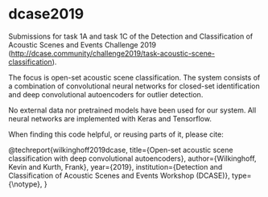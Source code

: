 # dcase2019
Submissions for task 1A and task 1C of the Detection and Classification of Acoustic Scenes and Events Challenge 2019 (http://dcase.community/challenge2019/task-acoustic-scene-classification).

The focus is open-set acoustic scene classification.
The system consists of a combination of convolutional neural networks for closed-set identification and deep convolutional autoencoders for outlier detection.

No external data nor pretrained models have been used for our system. All neural networks are implemented with Keras and Tensorflow.

When finding this code helpful, or reusing parts of it, please cite:

@techreport{wilkinghoff2019dcase,
  title={Open-set acoustic scene classification with deep convolutional autoencoders},
  author={Wilkinghoff, Kevin and Kurth, Frank},
  year={2019},
  institution={Detection and Classification of Acoustic Scenes and Events Workshop (DCASE)},
  type={\notype},
}


